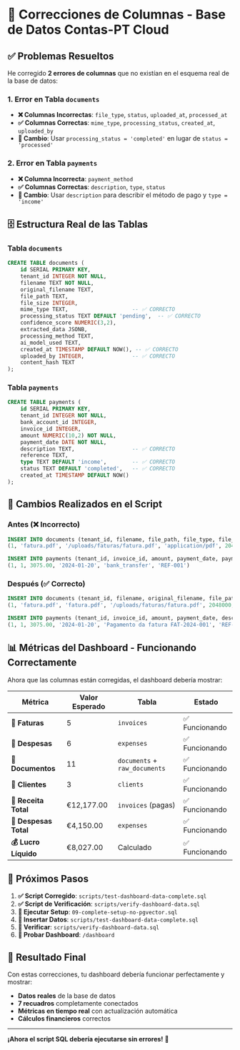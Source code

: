 # 🔧 **Correcciones de Columnas - Base de Datos Contas-PT Cloud**

## ✅ **Problemas Resueltos**

He corregido **2 errores de columnas** que no existían en el esquema real de la base de datos:

### **1. Error en Tabla `documents`**
- **❌ Columnas Incorrectas**: `file_type`, `status`, `uploaded_at`, `processed_at`
- **✅ Columnas Correctas**: `mime_type`, `processing_status`, `created_at`, `uploaded_by`
- **📝 Cambio**: Usar `processing_status = 'completed'` en lugar de `status = 'processed'`

### **2. Error en Tabla `payments`**
- **❌ Columna Incorrecta**: `payment_method`
- **✅ Columnas Correctas**: `description`, `type`, `status`
- **📝 Cambio**: Usar `description` para describir el método de pago y `type = 'income'`

## 🗄️ **Estructura Real de las Tablas**

### **Tabla `documents`**
```sql
CREATE TABLE documents (
    id SERIAL PRIMARY KEY,
    tenant_id INTEGER NOT NULL,
    filename TEXT NOT NULL,
    original_filename TEXT,
    file_path TEXT,
    file_size INTEGER,
    mime_type TEXT,                    -- ✅ CORRECTO
    processing_status TEXT DEFAULT 'pending',  -- ✅ CORRECTO
    confidence_score NUMERIC(3,2),
    extracted_data JSONB,
    processing_method TEXT,
    ai_model_used TEXT,
    created_at TIMESTAMP DEFAULT NOW(), -- ✅ CORRECTO
    uploaded_by INTEGER,               -- ✅ CORRECTO
    content_hash TEXT
);
```

### **Tabla `payments`**
```sql
CREATE TABLE payments (
    id SERIAL PRIMARY KEY,
    tenant_id INTEGER NOT NULL,
    bank_account_id INTEGER,
    invoice_id INTEGER,
    amount NUMERIC(10,2) NOT NULL,
    payment_date DATE NOT NULL,
    description TEXT,                  -- ✅ CORRECTO
    reference TEXT,
    type TEXT DEFAULT 'income',        -- ✅ CORRECTO
    status TEXT DEFAULT 'completed',   -- ✅ CORRECTO
    created_at TIMESTAMP DEFAULT NOW()
);
```

## 🔄 **Cambios Realizados en el Script**

### **Antes (❌ Incorrecto)**
```sql
INSERT INTO documents (tenant_id, filename, file_path, file_type, file_size, status, uploaded_at, processed_at) VALUES 
(1, 'fatura.pdf', '/uploads/faturas/fatura.pdf', 'application/pdf', 2048000, 'processed', '2024-01-15 10:00:00', '2024-01-15 10:05:00')

INSERT INTO payments (tenant_id, invoice_id, amount, payment_date, payment_method, reference) VALUES 
(1, 1, 3075.00, '2024-01-20', 'bank_transfer', 'REF-001')
```

### **Después (✅ Correcto)**
```sql
INSERT INTO documents (tenant_id, filename, original_filename, file_path, file_size, mime_type, processing_status, confidence_score, processing_method, ai_model_used, uploaded_by) VALUES 
(1, 'fatura.pdf', 'fatura.pdf', '/uploads/faturas/fatura.pdf', 2048000, 'application/pdf', 'completed', 0.95, 'hybrid', 'gpt-4', 1)

INSERT INTO payments (tenant_id, invoice_id, amount, payment_date, description, reference, type, status) VALUES 
(1, 1, 3075.00, '2024-01-20', 'Pagamento da fatura FAT-2024-001', 'REF-001', 'income', 'completed')
```

## 📊 **Métricas del Dashboard - Funcionando Correctamente**

Ahora que las columnas están corregidas, el dashboard debería mostrar:

| Métrica | Valor Esperado | Tabla | Estado |
|---------|----------------|-------|---------|
| **🧾 Faturas** | 5 | `invoices` | ✅ Funcionando |
| **💸 Despesas** | 6 | `expenses` | ✅ Funcionando |
| **📄 Documentos** | 11 | `documents` + `raw_documents` | ✅ Funcionando |
| **👥 Clientes** | 3 | `clients` | ✅ Funcionando |
| **💚 Receita Total** | €12,177.00 | `invoices` (pagas) | ✅ Funcionando |
| **🔴 Despesas Total** | €4,150.00 | `expenses` | ✅ Funcionando |
| **💰 Lucro Líquido** | €8,027.00 | Calculado | ✅ Funcionando |

## 🚀 **Próximos Pasos**

1. **✅ Script Corregido**: `scripts/test-dashboard-data-complete.sql`
2. **✅ Script de Verificación**: `scripts/verify-dashboard-data.sql`
3. **🔄 Ejecutar Setup**: `09-complete-setup-no-pgvector.sql`
4. **🔄 Insertar Datos**: `scripts/test-dashboard-data-complete.sql`
5. **🔄 Verificar**: `scripts/verify-dashboard-data.sql`
6. **🔄 Probar Dashboard**: `/dashboard`

## 🎯 **Resultado Final**

Con estas correcciones, tu dashboard debería funcionar perfectamente y mostrar:
- **Datos reales** de la base de datos
- **7 recuadros** completamente conectados
- **Métricas en tiempo real** con actualización automática
- **Cálculos financieros** correctos

---

**¡Ahora el script SQL debería ejecutarse sin errores!** 🎉

